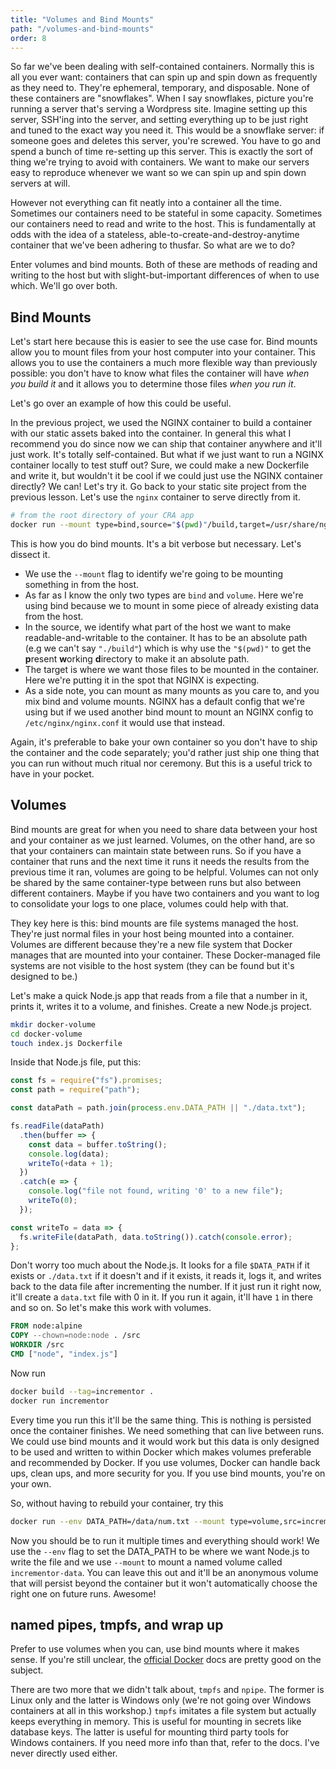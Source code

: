 ```yaml
---
title: "Volumes and Bind Mounts"
path: "/volumes-and-bind-mounts"
order: 8
---
```


So far we've been dealing with self-contained containers. Normally this is all you ever want: containers that can spin up and spin down as frequently as they need to. They're ephemeral, temporary, and disposable. None of these containers are "snowflakes". When I say snowflakes, picture you're running a server that's serving a Wordpress site. Imagine setting up this server, SSH'ing into the server, and setting everything up to be just right and tuned to the exact way you need it. This would be a snowflake server: if someone goes and deletes this server, you're screwed. You have to go and spend a bunch of time re-setting up this server. This is exactly the sort of thing we're trying to avoid with containers. We want to make our servers easy to reproduce whenever we want so we can spin up and spin down servers at will.

However not everything can fit neatly into a container all the time. Sometimes our containers need to be stateful in some capacity. Sometimes our containers need to read and write to the host. This is fundamentally at odds with the idea of a stateless, able-to-create-and-destroy-anytime container that we've been adhering to thusfar. So what are we to do?

Enter volumes and bind mounts. Both of these are methods of reading and writing to the host but with slight-but-important differences of when to use which. We'll go over both.

## Bind Mounts

Let's start here because this is easier to see the use case for. Bind mounts allow you to mount files from your host computer into your container. This allows you to use the containers a much more flexible way than previously possible: you don't have to know what files the container will have _when you build it_ and it allows you to determine those files _when you run it_.

Let's go over an example of how this could be useful.

In the previous project, we used the NGINX container to build a container with our static assets baked into the container. In general this what I recommend you do since now we can ship that container anywhere and it'll just work. It's totally self-contained. But what if we just want to run a NGINX container locally to test stuff out? Sure, we could make a new Dockerfile and write it, but wouldn't it be cool if we could just use the NGINX container directly? We can! Let's try it. Go back to your static site project from the previous lesson. Let's use the `nginx` container to serve directly from it.

```bash
# from the root directory of your CRA app
docker run --mount type=bind,source="$(pwd)"/build,target=/usr/share/nginx/html -p 8080:80 nginx
```

This is how you do bind mounts. It's a bit verbose but necessary. Let's dissect it.

- We use the `--mount` flag to identify we're going to be mounting something in from the host.
- As far as I know the only two types are `bind` and `volume`. Here we're using bind because we to mount in some piece of already existing data from the host.
- In the source, we identify what part of the host we want to make readable-and-writable to the container. It has to be an absolute path (e.g we can't say `"./build"`) which is why use the `"$(pwd)"` to get the **p**resent **w**orking **d**irectory to make it an absolute path.
- The target is where we want those files to be mounted in the container. Here we're putting it in the spot that NGINX is expecting.
- As a side note, you can mount as many mounts as you care to, and you mix bind and volume mounts. NGINX has a default config that we're using but if we used another bind mount to mount an NGINX config to `/etc/nginx/nginx.conf` it would use that instead.

Again, it's preferable to bake your own container so you don't have to ship the container and the code separately; you'd rather just ship one thing that you can run without much ritual nor ceremony. But this is a useful trick to have in your pocket.

## Volumes

Bind mounts are great for when you need to share data between your host and your container as we just learned. Volumes, on the other hand, are so that your containers can maintain state between runs. So if you have a container that runs and the next time it runs it needs the results from the previous time it ran, volumes are going to be helpful. Volumes can not only be shared by the same container-type between runs but also between different containers. Maybe if you have two containers and you want to log to consolidate your logs to one place, volumes could help with that.

They key here is this: bind mounts are file systems managed the host. They're just normal files in your host being mounted into a container. Volumes are different because they're a new file system that Docker manages that are mounted into your container. These Docker-managed file systems are not visible to the host system (they can be found but it's designed to be.)

Let's make a quick Node.js app that reads from a file that a number in it, prints it, writes it to a volume, and finishes. Create a new Node.js project.

```bash
mkdir docker-volume
cd docker-volume
touch index.js Dockerfile
```

Inside that Node.js file, put this:

```javascript
const fs = require("fs").promises;
const path = require("path");

const dataPath = path.join(process.env.DATA_PATH || "./data.txt");

fs.readFile(dataPath)
  .then(buffer => {
    const data = buffer.toString();
    console.log(data);
    writeTo(+data + 1);
  })
  .catch(e => {
    console.log("file not found, writing '0' to a new file");
    writeTo(0);
  });

const writeTo = data => {
  fs.writeFile(dataPath, data.toString()).catch(console.error);
};
```

Don't worry too much about the Node.js. It looks for a file `$DATA_PATH` if it exists or `./data.txt` if it doesn't and if it exists, it reads it, logs it, and writes back to the data file after incrementing the number. If it just run it right now, it'll create a `data.txt` file with 0 in it. If you run it again, it'll have `1` in there and so on. So let's make this work with volumes.

```dockerfile
FROM node:alpine
COPY --chown=node:node . /src
WORKDIR /src
CMD ["node", "index.js"]
```

Now run

```bash
docker build --tag=incrementor .
docker run incrementor
```

Every time you run this it'll be the same thing. This is nothing is persisted once the container finishes. We need something that can live between runs. We could use bind mounts and it would work but this data is only designed to be used and written to within Docker which makes volumes preferable and recommended by Docker. If you use volumes, Docker can handle back ups, clean ups, and more security for you. If you use bind mounts, you're on your own.

So, without having to rebuild your container, try this

```bash
docker run --env DATA_PATH=/data/num.txt --mount type=volume,src=incrementor-data,target=/data incrementor
```

Now you should be to run it multiple times and everything should work! We use the `--env` flag to set the DATA_PATH to be where we want Node.js to write the file and we use `--mount` to mount a named volume called `incrementor-data`. You can leave this out and it'll be an anonymous volume that will persist beyond the container but it won't automatically choose the right one on future runs. Awesome!

## named pipes, tmpfs, and wrap up

Prefer to use volumes when you can, use bind mounts where it makes sense. If you're still unclear, the [official Docker][storage] docs are pretty good on the subject.

There are two more that we didn't talk about, `tmpfs` and `npipe`. The former is Linux only and the latter is Windows only (we're not going over Windows containers at all in this workshop.) `tmpfs` imitates a file system but actually keeps everything in memory. This is useful for mounting in secrets like database keys. The latter is useful for mounting third party tools for Windows containers. If you need more info than that, refer to the docs. I've never directly used either.

[storage]: https://docs.docker.com/storage/
